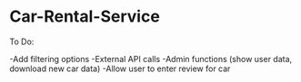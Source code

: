 # Car-Rental-Service

To Do:

-Add filtering options
-External API calls
-Admin functions (show user data, download new car data)
-Allow user to enter review for car
